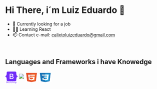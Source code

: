## <h1> Hi There, i´m Luiz Eduardo 🦎 </h1>


- 🔎 Currently looking for a job
- 👨‍💻 Learning React
- 📫 Contact e-mail: calixtoluizeduardo@gmail.com


<div style="display: inline_block"><br>
  <h2> Languages and Frameworks i have Knowedge </h2>
  <img align="center" src="https://raw.githubusercontent.com/devicons/devicon/master/icons/bootstrap/bootstrap-plain-wordmark.svg" alt="bootstrap" width="40" height="40"/> 
<!--   <img align="center" alt="Js" height="30" width="40" src="https://raw.githubusercontent.com/devicons/devicon/master/icons/javascript/javascript-plain.svg"> -->
  <img src="BadgeURLAqui" src="https://img.shields.io/badge/HTML5-E34F26?style=for-the-badge&logo=html5&logoColor=white"/>
  <img align="center" alt="HTML" height="30" width="40" src="https://raw.githubusercontent.com/devicons/devicon/master/icons/html5/html5-original.svg">
  <img align="center" alt="CSS" height="30" width="40" src="https://raw.githubusercontent.com/devicons/devicon/master/icons/css3/css3-original.svg">
</div>
  
  

  

